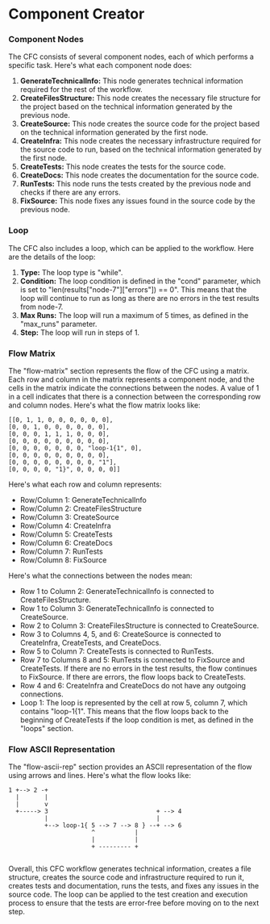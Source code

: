 # Component Creator

### **Component Nodes**

The CFC consists of several component nodes, each of which performs a specific task. Here's what each component node does:

1. **GenerateTechnicalInfo:** This node generates technical information required for the rest of the workflow.
2. **CreateFilesStructure:** This node creates the necessary file structure for the project based on the technical information generated by the previous node.
3. **CreateSource:** This node creates the source code for the project based on the technical information generated by the first node.
4. **CreateInfra:** This node creates the necessary infrastructure required for the source code to run, based on the technical information generated by the first node.
5. **CreateTests:** This node creates the tests for the source code.
6. **CreateDocs:** This node creates the documentation for the source code.
7. **RunTests:** This node runs the tests created by the previous node and checks if there are any errors.
8. **FixSource:** This node fixes any issues found in the source code by the previous node.

### **Loop**

The CFC also includes a loop, which can be applied to the workflow. Here are the details of the loop:

1. **Type:** The loop type is "while".
2. **Condition:** The loop condition is defined in the "cond" parameter, which is set to "len(results["node-7"]["errors"]) == 0". This means that the loop will continue to run as long as there are no errors in the test results from node-7.
3. **Max Runs:** The loop will run a maximum of 5 times, as defined in the "max_runs" parameter.
4. **Step:** The loop will run in steps of 1.

### **Flow Matrix**

The "flow-matrix" section represents the flow of the CFC using a matrix. Each row and column in the matrix represents a component node, and the cells in the matrix indicate the connections between the nodes. A value of 1 in a cell indicates that there is a connection between the corresponding row and column nodes. Here's what the flow matrix looks like:

```
[[0, 1, 1, 0, 0, 0, 0, 0, 0],
[0, 0, 1, 0, 0, 0, 0, 0, 0],
[0, 0, 0, 1, 1, 1, 0, 0, 0],
[0, 0, 0, 0, 0, 0, 0, 0, 0],
[0, 0, 0, 0, 0, 0, 0, "loop-1{1", 0],
[0, 0, 0, 0, 0, 0, 0, 0, 0],
[0, 0, 0, 0, 0, 0, 0, 0, "1"],
[0, 0, 0, 0, "1}", 0, 0, 0, 0]]

```

Here's what each row and column represents:

- Row/Column 1: GenerateTechnicalInfo
- Row/Column 2: CreateFilesStructure
- Row/Column 3: CreateSource
- Row/Column 4: CreateInfra
- Row/Column 5: CreateTests
- Row/Column 6: CreateDocs
- Row/Column 7: RunTests
- Row/Column 8: FixSource

Here's what the connections between the nodes mean:

- Row 1 to Column 2: GenerateTechnicalInfo is connected to CreateFilesStructure.
- Row 1 to Column 3: GenerateTechnicalInfo is connected to CreateSource.
- Row 2 to Column 3: CreateFilesStructure is connected to CreateSource.
- Row 3 to Columns 4, 5, and 6: CreateSource is connected to CreateInfra, CreateTests, and CreateDocs.
- Row 5 to Column 7: CreateTests is connected to RunTests.
- Row 7 to Columns 8 and 5: RunTests is connected to FixSource and CreateTests. If there are no errors in the test results, the flow continues to FixSource. If there are errors, the flow loops back to CreateTests.
- Row 4 and 6: CreateInfra and CreateDocs do not have any outgoing connections.
- Loop 1: The loop is represented by the cell at row 5, column 7, which contains "loop-1{1". This means that the flow loops back to the beginning of CreateTests if the loop condition is met, as defined in the "loops" section.

### **Flow ASCII Representation**

The "flow-ascii-rep" section provides an ASCII representation of the flow using arrows and lines. Here's what the flow looks like:

```
1 +--> 2 -+
  |       |
  |       v
  +-----> 3                              + --> 4
          |                              |
          +--> loop-1{ 5 --> 7 --> 8 } --+ --> 6
                       ^           |
                       |           |
                       + --------- +


```

Overall, this CFC workflow generates technical information, creates a file structure, creates the source code and infrastructure required to run it, creates tests and documentation, runs the tests, and fixes any issues in the source code. The loop can be applied to the test creation and execution process to ensure that the tests are error-free before moving on to the next step.
